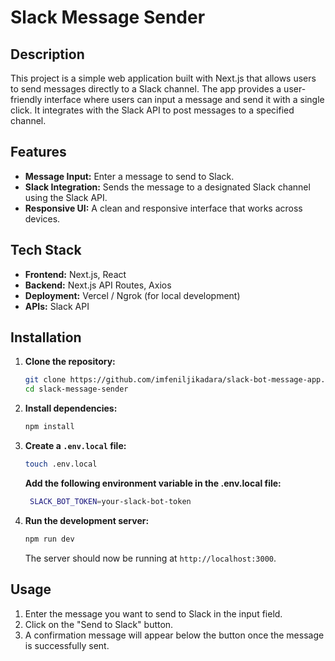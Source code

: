 # Slack Message Sender

## Description
This project is a simple web application built with Next.js that allows users to send messages directly to a Slack channel. The app provides a user-friendly interface where users can input a message and send it with a single click. It integrates with the Slack API to post messages to a specified channel.

## Features
- **Message Input:** Enter a message to send to Slack.
- **Slack Integration:** Sends the message to a designated Slack channel using the Slack API.
- **Responsive UI:** A clean and responsive interface that works across devices.

## Tech Stack
- **Frontend:** Next.js, React
- **Backend:** Next.js API Routes, Axios
- **Deployment:** Vercel / Ngrok (for local development)
- **APIs:** Slack API

## Installation

1. **Clone the repository:**
   ```bash
   git clone https://github.com/imfeniljikadara/slack-bot-message-app.git
   cd slack-message-sender
   
2. **Install dependencies:**
    ```sh
    npm install
    ```

3. **Create a `.env.local` file:**
    ```sh
    touch .env.local
    ```
    **Add the following environment variable in the .env.local file:**
   ```sh
    SLACK_BOT_TOKEN=your-slack-bot-token
    ```
   
5. **Run the development server:**
    ```sh
    npm run dev
    ```
   The server should now be running at `http://localhost:3000`.

## Usage

1. Enter the message you want to send to Slack in the input field.
2. Click on the "Send to Slack" button.
3. A confirmation message will appear below the button once the message is successfully sent.
